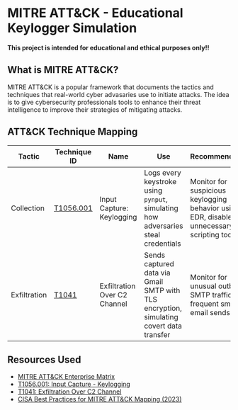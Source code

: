 # MITRE ATT&CK - Educational Keylogger Simulation

**This project is intended for educational and ethical purposes only!!** 

## What is MITRE ATT&CK?

MITRE ATT&CK is a popular framework that documents the tactics and techniques that real-world cyber advasaries use to initiate attacks. The idea is to give cybersecurity professionals tools to enhance their threat intelligence to improve their strategies of mitigating attacks.  

## ATT&CK Technique Mapping

| Tactic       | Technique ID | Name                                | Use                                                                  | Recommendation                                                                 |
|--------------|--------------|-------------------------------------|--------------------------------------------------------------------------------|--------------------------------------------------------------------------------|
| Collection   | [T1056.001](https://attack.mitre.org/techniques/T1056/001/) | Input Capture: Keylogging                | Logs every keystroke using `pynput`, simulating how adversaries steal credentials | Monitor for suspicious keylogging behavior using EDR, disable unnecessary scripting tools |
| Exfiltration | [T1041](https://attack.mitre.org/techniques/T1041/)         | Exfiltration Over C2 Channel             | Sends captured data via Gmail SMTP with TLS encryption, simulating covert data transfer | Monitor for unusual outbound SMTP traffic or frequent small email sends |

## Resources Used

- [MITRE ATT&CK Enterprise Matrix](https://attack.mitre.org/matrices/enterprise/)
- [T1056.001: Input Capture - Keylogging](https://attack.mitre.org/techniques/T1056/001/)
- [T1041: Exfiltration Over C2 Channel](https://attack.mitre.org/techniques/T1041/)
- [CISA Best Practices for MITRE ATT&CK Mapping (2023)](https://www.cisa.gov/sites/default/files/publications/cisa-best-practices-for-mitre-attack-mapping.pdf)
